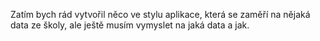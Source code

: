 Zatím bych rád vytvořil něco ve stylu aplikace, která se zaměří na nějaká data ze školy, ale ještě musím vymyslet na jaká data a jak.
